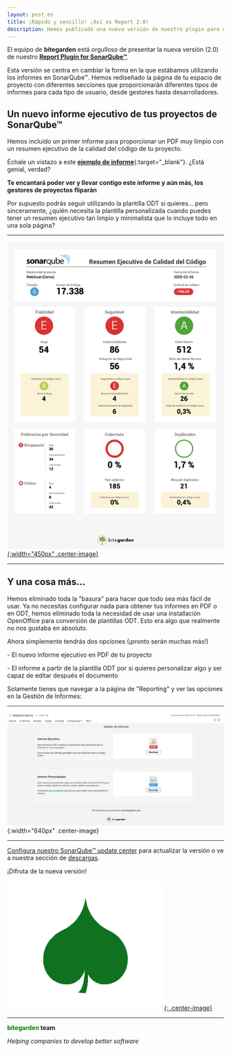 ```yaml
---
layout: post_es
title: ¡Rápido y sencillo! ¡Así es Report 2.0!
description: Hemos publicado una nueva versión de nuestro plugin para generar informes en SonarQube&trade; que lo cambia todo. ¡Un nuevo informe ejecutivo en PDF y mucho más que está por llegar! 
---
```


El equipo de **bitegarden** está orgulloso de presentar la nueva versión (2.0) de nuestro [**Report Plugin for SonarQube&trade;**](/es/sonarqube-report).

Esta versión se centra en cambiar la forma en la que estábamos utilizando los informes en SonarQube&trade;. Hemos rediseñado
la página de tu espacio de proyecto con diferentes secciones que proporcionarán diferentes tipos de informes para cada tipo de usuario, 
desde gestores hasta desarrolladores.
 
## Un nuevo informe ejecutivo de tus proyectos de SonarQube&trade;  

Hemos incluido un primer informe para proporcionar un PDF muy limpio con un resumen ejecutivo de la calidad del código de
tu proyecto. 

Échale un vistazo a este [**ejemplo de informe**](/img/sonarqube-report/sonarqube-sample-executive-report_es.pdf){:target="_blank"}. ¿Está genial, verdad?

**Te encantará poder ver y llevar contigo este informe y aún más, los gestores de proyectos fliparán**

Por supuesto podrás seguir utilizando la plantilla ODT si quieres... pero sinceramente, ¿quién necesita la plantilla 
personalizada cuando puedes tener un resumen ejecutivo tan limpio y minimalista que lo incluye todo en una sola página? 

---

[![sample-report](/img/sonarqube-report/sonarqube-webgoat-sample-report_es.png){:width="450px" .center-image}](/img/sonarqube-report/sonarqube-sample-executive-report_es.pdf)

---

## Y una cosa más...

Hemos eliminado toda la "basura" para hacer que todo sea más fácil de usar. Ya no necesitas configurar nada para obtener
tus informes en PDF o en ODT, hemos eliminado toda la necesidad de usar una installación OpenOffice para conversión de 
plantillas ODT. Esto era algo que realmente no nos gustaba en absoluto.

Ahora simplemente tendrás dos opciones (¡pronto serán muchas más!)

\- El nuevo informe ejecutivo en PDF de tu proyecto

\- El informe a partir de la plantilla ODT por si quieres personalizar algo y ser capaz de editar después el documento

Solamente tienes que navegar a la página de "Reporting" y ver las opciones en la Gestión de Informes:

---

![report-logo](/img/sonarqube-report/bitegarden-report-management_es.png){:width="640px" .center-image}

---

[Configura nuestro SonarQube&trade; update center](/downloads/#update-center) para actualizar la versión o ve a nuestra sección de [descargas](/downloads).

¡Difruta de la nueva versión!

[![report-logo](/img/portfolio/sonarqube-report.png){: .center-image}](/sonarqube-report)

---
**<span style="color: green">bitegarden</span> team**

_Helping companies to develop better software_
